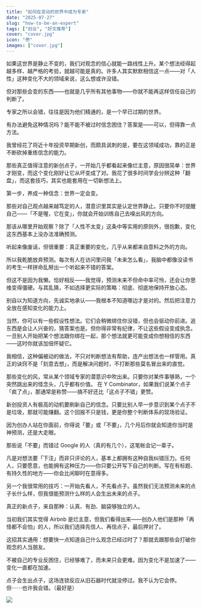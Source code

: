 ```yaml
---
title: "如何在变动的世界中成为专家"
date: "2025-07-27"
slug: "how-to-be-an-expert"
tags: ["创业", "好文推荐"]
cover: "cover.jpg"
icon: "😎"
images: ["cover.jpg"]
---
```

如果这世界是静止不变的，我们对观念的信心就能一路线性上升。某个想法经得起越多样、越严格的考验，就越可能是真的。许多人其实默默相信这一点——对「人性」这种变化不大的领域来说，这么想或许没错。



但对那些会变的东西——也就是几乎所有其他事物——你就不能再这样信任自己的判断了。



专家之所以会错，往往是因为他们精通的，是一个早已过期的世界。



有办法避免这种情况吗？能不能不被过时信念困住？答案是——可以，但得靠一点方法。



我曾经花了将近十年投资早期新创，而颇具讽刺的是，要在这领域成功，靠的正是不断砍掉重练信念的能力。



那些真正值得注意的新创点子，一开始几乎都看起来像烂主意，原因很简单：世界才刚变，而这个变化刚好让它从坏变成了对。我花了很多时间学会分辨这种「翻盘」，而这套技巧，其实也能套用在一切新想法上。



第一步，养成一种信念：世界一定会变。



那些对自己观点越来越笃定的人，潜意识里其实是认定世界静止。只要你不时提醒自己——「不是喔，它在变」，你就会开始训练自己去嗅出风的方向。



那该从哪里开始观察？除了「人性不太变」这条中等实用的原则外，很抱歉，变化这东西基本上没办法准确预测。



听起来像废话，但很重要：真正重要的变化，几乎从来都来自意料之外的方向。



所以我乾脆放弃预测。每次有人在访问里问我「未来怎么看」，我脑中都像没读书的考生一样拼命乱掰出一个听起来不错的答案。



但这不是因为我懒。恰好相反——我觉得，预测未来不但命中率可怜，还会让你思维变得僵硬。与其乱猜，不如选择更实际的策略：彻底、彻底地保持开放心态。



别自以为知道方向，先诚实地承认——我根本不知道哪边才是对的。然后把注意力全放在感知变化的能力上。



当然，你可以有一些假设性想法。它们会稍微绑住你没错，但也会驱动你前进。追东西是会让人兴奋的，猜答案也是。但你得非常有纪律，不让这些假设变成执念。
一旦别人开始把某个想法跟你绑在一起，那个想法就更可能变成你想相信的东西——这时你就该加倍怀疑它。



我相信，这种偏被动的做法，不只对判断想法有帮助，连产出想法也一样管用。真正的诀窍不是「刻意去想」，而是解决问题时，不打断那些莫名冒出来的直觉。



那些变化的风，常从某个领域专家的潜意识中吹出来。只要你对某件事够熟，一个突然跳出来的怪念头，几乎都有价值。
在 Y Combinator，如果我们说某个点子「疯了点」，那通常是称赞——搞不好还比「这点子不错」更赞。



新创投资人有极高的动机要刷新自己的信念。只要比别人早一步意识到某个点子不是垃圾，那就可能赚翻。这个回报不只是钱，更是你整个判断体系的现场验证。



因为创办人站在你面前，你得说「要」或「不要」，几个月后你就会知道你当时是神预测，还是大走眼。



那些说「不要」而错过 Google 的人（真的有几个），这笔帐会记一辈子。



凡是对想法要「下注」而非只评论的人，基本上都拥有这种自我纠错压力。任何人，只要愿意，也能拥有这种压力——你只要公开写下自己的判断。写在有标题、有持久性的地方——你会比闲聊时在意得多。



另一个我很常用的技巧：一开始先看人，不先看点子。虽然我们无法预测未来的点子长什么样，但我很能预测什么样的人会生出未来的点子。



真正的新点子，来自那种：认真、有劲、脑袋够独立的人。



当初我们其实觉得 Airbnb 是烂主意，但我们看得出来——创办人他们是那种「再怪都不会怕」的人，所以我们选择先信人、再信点子，最后押对了。



这招其实通用：想要快一点知道自己什么观念已经过时了？那就去跟那些会打破你观念的人当朋友。



不被自己的专业反困住，已经够难了，而未来只会更难。因为变化不是加速了——变化一直都在加速。



点子会生出点子，这场连锁反应从旧石器时代就没停过。我不认为它会停。
但⋯⋯也许我会错。（最好是）




![](https://prod-files-secure.s3.us-west-2.amazonaws.com/112d0858-5090-4d34-a606-b75eb8d65fd2/46476355-9cf3-4e99-9b7a-3531bc426380/1000202064.png?X-Amz-Algorithm=AWS4-HMAC-SHA256&X-Amz-Content-Sha256=UNSIGNED-PAYLOAD&X-Amz-Credential=ASIAZI2LB4662QUHD26I%2F20251003%2Fus-west-2%2Fs3%2Faws4_request&X-Amz-Date=20251003T224257Z&X-Amz-Expires=3600&X-Amz-Security-Token=IQoJb3JpZ2luX2VjELb%2F%2F%2F%2F%2F%2F%2F%2F%2F%2FwEaCXVzLXdlc3QtMiJGMEQCIHB5heJuSPI9tNi8dYIZHR5cy8yv7iLpOLdBeFe1%2Bt%2B8AiARpla5hv%2FT%2BPGygVUfgnThsSS3nweBxn5ZMVMpuzSWmyr%2FAwhPEAAaDDYzNzQyMzE4MzgwNSIMguYLok7TRVAcQY1CKtwDsuDpCAiBque4qFgD77VycrgyOI3OKK0FdglyTXmpjT%2FVwIg89tkUvO4XR0w4xceFPB8WrpinoycgPIl2gKjG1SMKo7AUtg5jVhvpkEPm5Rp8QWXjEAaVpQQc8AXYcQTX7d%2BHBT2BKqnCNNgMrrwr%2BzcV9K5gnWbpLrjYIbTJqOEdHbGhnXosTVX2jEpzQ5ohEJUMVxeyaRUohghedNByF5reNkA7Ro4X0x3uRmw89CEAO9mceIkyeokBh20dEkuPr5kcvVWEqTWCWB1tJOpr7g%2BautXwxcFk1EVJY0Z8%2B4vydi%2FbhLCnAp8o%2FmvyxLeDvKcGvmZufkiduRkY08ZaF5n1dOavoBeEJ0kGVYZKkKLViQO%2FzsKTT0mOqHkl00xciHJUKOoJ9gFQm81kHqciknPl9vmggTH%2BE54BLZqHWNHDvFg8xqRQxvoSdQk%2FboE4y%2Bk46ueEh35lfAQfWr0QtcXFjtizcbzd1f77mVOJSCoD7cBiIE08H%2FtKeUnabxtYTbgmkTYvIcy6lwS3DOuln6Qwk4RutX8d6hdCFuMfJ%2F5Dfj3PXIaXbKH%2FZGbAP3rF0nlgXromlLHX3NX8x2z%2BrxQAIu1cxvvOai2mhpDKYkMnt%2Fnj1Ywf24EB8HowiI6BxwY6pgH1LpVfyIJjYG14HFX5%2FOgJeRnIJsJA65rJZagfEocnldLXqhVbSUvI3SmIjQVb7vrLlftB3vDhU9U25nJ49bGlxYZKl0V8CldXcT7Yl4ae99SaNk7xvtlbC2DhxWwN0dYzCDL4iLu4zam8R9XRw3bVk0lh%2FwYDq3ArMF%2F00yqWHUC7ZfVXw4hrewqn41hct7hw0noAUgRAeh8nqaeOB%2BC5HfbrX5Rd&X-Amz-Signature=8e976cba8b4f71cd0089183900887d364874935999c3e198f30163fa4d7b5ca2&X-Amz-SignedHeaders=host&x-amz-checksum-mode=ENABLED&x-id=GetObject)

